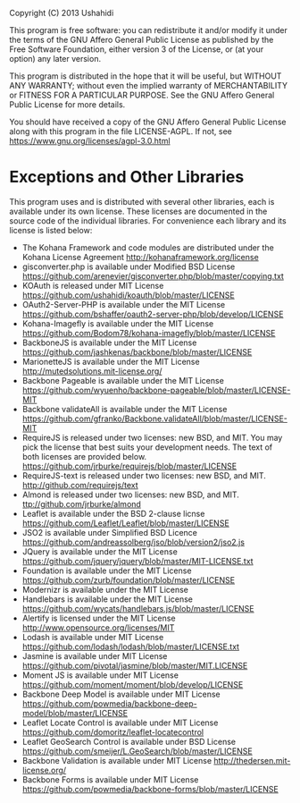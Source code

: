Copyright (C) 2013 Ushahidi

This program is free software: you can redistribute it and/or modify
it under the terms of the GNU Affero General Public License as published by
the Free Software Foundation, either version 3 of the License, or
(at your option) any later version.

This program is distributed in the hope that it will be useful,
but WITHOUT ANY WARRANTY; without even the implied warranty of
MERCHANTABILITY or FITNESS FOR A PARTICULAR PURPOSE.  See the
GNU Affero General Public License for more details.

You should have received a copy of the GNU Affero General Public
License along with this program in the file LICENSE-AGPL.  If not,
see <https://www.gnu.org/licenses/agpl-3.0.html>

Exceptions and Other Libraries
==============================

This program uses and is distributed with several other libraries,
each is available under its own license. These licenses are documented
in the source code of the individual libraries. For convenience each
library and its license is listed below:

* The Kohana Framework and code modules are distributed under the
Kohana License Agreement <http://kohanaframework.org/license>
* gisconverter.php is available under Modified BSD License <https://github.com/arenevier/gisconverter.php/blob/master/copying.txt>
* KOAuth is released under MIT License <https://github.com/ushahidi/koauth/blob/master/LICENSE>
* OAuth2-Server-PHP is available under the MIT License <https://github.com/bshaffer/oauth2-server-php/blob/develop/LICENSE>
* Kohana-Imagefly is available under the MIT License <https://github.com/Bodom78/kohana-imagefly/blob/master/LICENSE>
* BackboneJS is available under the MIT License <https://github.com/jashkenas/backbone/blob/master/LICENSE>
* MarionetteJS is available under the MIT License <http://mutedsolutions.mit-license.org/>
* Backbone Pageable is available under the MIT License <https://github.com/wyuenho/backbone-pageable/blob/master/LICENSE-MIT>
* Backbone validateAll is available under the MIT License <https://github.com/gfranko/Backbone.validateAll/blob/master/LICENSE-MIT>
* RequireJS is released under two licenses: new BSD, and MIT. You may pick the license that best suits your development needs. The text of both licenses are provided below. <https://github.com/jrburke/requirejs/blob/master/LICENSE>
* RequireJS-text is released under two licenses: new BSD, and MIT. <http://github.com/requirejs/text>
* Almond is released under two licenses: new BSD, and MIT. <ttp://github.com/jrburke/almond>
* Leaflet is available under the BSD 2-clause licnse <https://github.com/Leaflet/Leaflet/blob/master/LICENSE>
* JSO2 is available under Simplified BSD Licence <https://github.com/andreassolberg/jso/blob/version2/jso2.js>
* JQuery is available under the MIT License <https://github.com/jquery/jquery/blob/master/MIT-LICENSE.txt>
* Foundation is available under the MIT License <https://github.com/zurb/foundation/blob/master/LICENSE>
* Modernizr is available under the MIT License
* Handlebars is available under the MIT License <https://github.com/wycats/handlebars.js/blob/master/LICENSE>
* Alertify is licensed under the MIT License <http://www.opensource.org/licenses/MIT>
* Lodash is available under MIT License <https://github.com/lodash/lodash/blob/master/LICENSE.txt>
* Jasmine is available under MIT License <https://github.com/pivotal/jasmine/blob/master/MIT.LICENSE>
* Moment JS is available under MIT License <https://github.com/moment/moment/blob/develop/LICENSE>
* Backbone Deep Model is available under MIT License <https://github.com/powmedia/backbone-deep-model/blob/master/LICENSE>
* Leaflet Locate Control is available under MIT License <https://github.com/domoritz/leaflet-locatecontrol>
* Leaflet GeoSearch Control is available under BSD License <https://github.com/smeijer/L.GeoSearch/blob/master/LICENSE>
* Backbone Validation is available under MIT License <http://thedersen.mit-license.org/>
* Backbone Forms is available under MIT License <https://github.com/powmedia/backbone-forms/blob/master/LICENSE>
